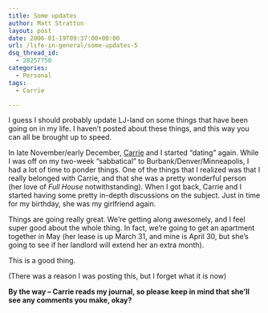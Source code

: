 ```yaml
---
title: Some updates
author: Matt Stratton
layout: post
date: 2006-01-19T09:37:00+00:00
url: /life-in-general/some-updates-5
dsq_thread_id:
  - 28257750
categories:
  - Personal
tags:
  - Carrie

---
```

I guess I should probably update LJ-land on some things that have been going on in my life. I haven&#8217;t posted about these things, and this way you can all be brought up to speed.

In late November/early December, [Carrie][1] and I started &#8220;dating&#8221; again. While I was off on my two-week &#8220;sabbatical&#8221; to Burbank/Denver/Minneapolis, I had a lot of time to ponder things. One of the things that I realized was that I really belonged with Carrie, and that she was a pretty wonderful person (her love of _Full House_ notwithstanding). When I got back, Carrie and I started having some pretty in-depth discussions on the subject. Just in time for my birthday, she was my girlfriend again.

Things are going really great. We&#8217;re getting along awesomely, and I feel super good about the whole thing. In fact, we&#8217;re going to get an apartment together in May (her lease is up March 31, and mine is April 30, but she&#8217;s going to see if her landlord will extend her an extra month).

This is a good thing.

(There was a reason I was posting this, but I forget what it is now)

**By the way &#8211; Carrie reads my journal, so please keep in mind that she&#8217;ll see any comments you make, okay?**

 [1]: http://www.livejournal.com/userinfo.bml?user=sunshine78&mode=full